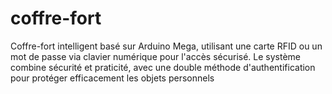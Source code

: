 # coffre-fort
Coffre-fort intelligent basé sur Arduino Mega, utilisant une carte RFID ou un mot de passe via clavier numérique pour l'accès sécurisé. Le système combine sécurité et praticité, avec une double méthode d'authentification pour protéger efficacement les objets personnels
